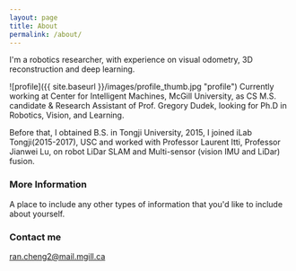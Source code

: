 ```yaml
---
layout: page
title: About
permalink: /about/
---
```


I'm a robotics researcher, with experience on visual odometry, 3D reconstruction and deep learning.

![profile]({{ site.baseurl }}/images/profile_thumb.jpg "profile") Currently working at Center for Intelligent Machines, McGill University, as CS M.S. candidate & Research Assistant of Prof. Gregory Dudek, looking for Ph.D in Robotics, Vision, and Learning.

Before that, I obtained B.S. in Tongji University, 2015, I joined iLab Tongji(2015-2017), USC and worked with Professor Laurent Itti, Professor Jianwei Lu, on robot LiDar SLAM and Multi-sensor (vision IMU and LiDar) fusion.

### More Information

A place to include any other types of information that you'd like to include about yourself.

### Contact me

[ran.cheng2@mail.mgill.ca](mailto:rancheng2@mail.mcgill.ca)
